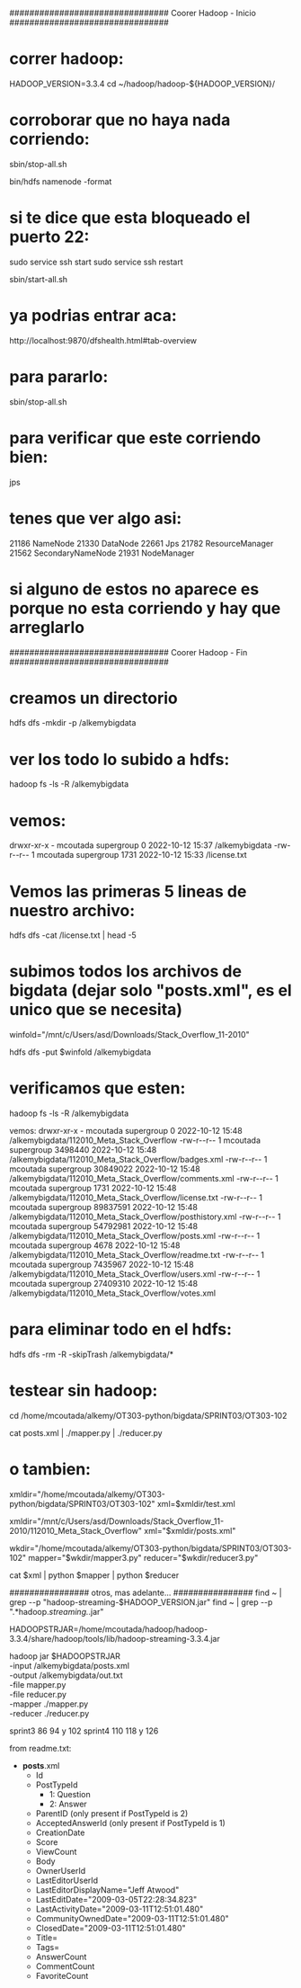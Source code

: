 
################################ Coorer Hadoop - Inicio ################################

# correr hadoop:

HADOOP_VERSION=3.3.4
cd ~/hadoop/hadoop-${HADOOP_VERSION}/

# corroborar que no haya nada corriendo:
sbin/stop-all.sh

bin/hdfs namenode -format

# si te dice que esta bloqueado el puerto 22:
sudo service ssh start
sudo service ssh restart

sbin/start-all.sh

# ya podrias entrar aca:
http://localhost:9870/dfshealth.html#tab-overview


# para pararlo:
sbin/stop-all.sh

# para verificar que este corriendo bien:
jps

# tenes que ver algo asi:
21186 NameNode
21330 DataNode
22661 Jps
21782 ResourceManager
21562 SecondaryNameNode
21931 NodeManager

# si alguno de estos no aparece es porque no esta corriendo y hay que arreglarlo

################################ Coorer Hadoop - Fin ################################



# creamos un directorio
hdfs dfs -mkdir -p /alkemybigdata

# ver los todo lo subido a hdfs:
hadoop fs -ls -R /alkemybigdata

# vemos:
drwxr-xr-x   - mcoutada supergroup          0 2022-10-12 15:37 /alkemybigdata
-rw-r--r--   1 mcoutada supergroup       1731 2022-10-12 15:33 /license.txt

# Vemos las primeras 5 lineas de nuestro archivo:
hdfs dfs -cat /license.txt | head -5

# subimos todos los archivos de bigdata (dejar solo "posts.xml", es el unico que se necesita)

winfold="/mnt/c/Users/asd/Downloads/Stack_Overflow_11-2010"

hdfs dfs -put $winfold /alkemybigdata


# verificamos que esten:
hadoop fs -ls -R /alkemybigdata

vemos:
drwxr-xr-x   - mcoutada supergroup          0 2022-10-12 15:48 /alkemybigdata/112010_Meta_Stack_Overflow
-rw-r--r--   1 mcoutada supergroup    3498440 2022-10-12 15:48 /alkemybigdata/112010_Meta_Stack_Overflow/badges.xml
-rw-r--r--   1 mcoutada supergroup   30849022 2022-10-12 15:48 /alkemybigdata/112010_Meta_Stack_Overflow/comments.xml
-rw-r--r--   1 mcoutada supergroup       1731 2022-10-12 15:48 /alkemybigdata/112010_Meta_Stack_Overflow/license.txt
-rw-r--r--   1 mcoutada supergroup   89837591 2022-10-12 15:48 /alkemybigdata/112010_Meta_Stack_Overflow/posthistory.xml
-rw-r--r--   1 mcoutada supergroup   54792981 2022-10-12 15:48 /alkemybigdata/112010_Meta_Stack_Overflow/posts.xml
-rw-r--r--   1 mcoutada supergroup       4678 2022-10-12 15:48 /alkemybigdata/112010_Meta_Stack_Overflow/readme.txt
-rw-r--r--   1 mcoutada supergroup    7435967 2022-10-12 15:48 /alkemybigdata/112010_Meta_Stack_Overflow/users.xml
-rw-r--r--   1 mcoutada supergroup   27409310 2022-10-12 15:48 /alkemybigdata/112010_Meta_Stack_Overflow/votes.xml


# para eliminar todo en el hdfs:
hdfs dfs -rm -R -skipTrash /alkemybigdata/*


# testear sin hadoop:
cd /home/mcoutada/alkemy/OT303-python/bigdata/SPRINT03/OT303-102

cat posts.xml | ./mapper.py | ./reducer.py


	
# o tambien:
xmldir="/home/mcoutada/alkemy/OT303-python/bigdata/SPRINT03/OT303-102"
xml=$xmldir/test.xml


xmldir="/mnt/c/Users/asd/Downloads/Stack_Overflow_11-2010/112010_Meta_Stack_Overflow"
xml="$xmldir/posts.xml"

wkdir="/home/mcoutada/alkemy/OT303-python/bigdata/SPRINT03/OT303-102"
mapper="$wkdir/mapper3.py"
reducer="$wkdir/reducer3.py"

cat $xml | python $mapper | python $reducer





	   
################ otros, mas adelante... ################
find ~ | grep --p "hadoop-streaming-$HADOOP_VERSION.jar"
find ~ | grep --p ".*hadoop.*streaming.*.jar"

HADOOPSTRJAR=/home/mcoutada/hadoop/hadoop-3.3.4/share/hadoop/tools/lib/hadoop-streaming-3.3.4.jar

hadoop jar $HADOOPSTRJAR \
    -input /alkemybigdata/posts.xml \
    -output /alkemybigdata/out.txt \
    -file mapper.py \
    -file reducer.py \
    -mapper ./mapper.py \
    -reducer ./reducer.py
	
	

sprint3 86 94 y 102
sprint4 110 118 y 126 



from readme.txt:

   - **posts**.xml
       - Id 
       - PostTypeId
          - 1: Question
          - 2: Answer
       - ParentID (only present if PostTypeId is 2)
       - AcceptedAnswerId (only present if PostTypeId is 1)
       - CreationDate 
       - Score 
       - ViewCount
       - Body 
       - OwnerUserId
       - LastEditorUserId 
       - LastEditorDisplayName="Jeff Atwood" 
       - LastEditDate="2009-03-05T22:28:34.823" 
       - LastActivityDate="2009-03-11T12:51:01.480" 
       - CommunityOwnedDate="2009-03-11T12:51:01.480" 
       - ClosedDate="2009-03-11T12:51:01.480" 
       - Title= 
       - Tags= 
       - AnswerCount 
       - CommentCount 
       - FavoriteCount
	   